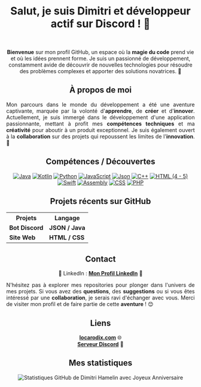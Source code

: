 <h1 align="center"><strong>Salut, je suis Dimitri et développeur actif sur Discord ! 🚀</strong></h1>
<br>
<p align="center"><strong>Bienvenue</strong> sur mon profil GitHub, un espace où la <strong>magie du code</strong> prend vie et où les idées prennent forme. Je suis un passionné de développement, constamment avide de découvrir de nouvelles technologies pour résoudre des problèmes complexes et apporter des solutions novatrices. 🌟</p>

<h2 align="center"><strong>À propos de moi</strong></h2>

<p style="text-align: justify;">Mon parcours dans le monde du développement a été une aventure captivante, marquée par la volonté d'<strong>apprendre</strong>, de <strong>créer</strong> et d'<strong>innover</strong>. Actuellement, je suis immergé dans le développement d'une application passionnante, mettant à profit mes <strong>compétences techniques</strong> et ma <strong>créativité</strong> pour aboutir à un produit exceptionnel. Je suis également ouvert à la <strong>collaboration</strong> sur des projets qui repoussent les limites de l'<strong>innovation</strong>. 🚀</p>

<h2 align="center"><strong>Compétences / Découvertes</strong></h2>

<div align="center"">
    <a href="https://www.java.com"><img src="https://img.shields.io/badge/Java-%23FF5733" alt="Java"></a>
    <a href="https://kotlinlang.org"><img src="https://img.shields.io/badge/Kotlin-%23FFA233" alt="Kotlin"></a>
    <a href="https://www.python.org"><img src="https://img.shields.io/badge/Python-%2329BF12" alt="Python"></a>
    <a href="https://developer.mozilla.org/en-US/docs/Web/JavaScript"><img src="https://img.shields.io/badge/JavaScript-%23448AFF" alt="JavaScript"></a>
    <a href="https://www.json.org/json-en.html"><img src="https://img.shields.io/badge/Json-%19933134" alt="Json"></a>
    <a href="https://www.cplusplus.com"><img src="https://img.shields.io/badge/C++-%23FF3434" alt="C++"></a>
    <a href="https://developer.mozilla.org/en-US/docs/Web/HTML"><img src="https://img.shields.io/badge/HTML (4 - 5)-%23FF5733" alt="HTML (4 - 5)"></a>
    <a href="https://swift.org"><img src="https://img.shields.io/badge/Swift-%23FF7F45" alt="Swift"></a>
    <a href="https://www.asc.asn.au/wp-content/uploads/2015/09/assembly.gif"><img src="https://img.shields.io/badge/Assembly-%238A2BE2" alt="Assembly"></a>
    <a href="https://developer.mozilla.org/en-US/docs/Web/CSS"><img src="https://img.shields.io/badge/CSS-%231572B6" alt="CSS"></a>
    <a href="https://www.php.net"><img src="https://img.shields.io/badge/PHP-%23777BB4" alt="PHP"></a>
</div>

<h2 align="center"><strong>Projets récents sur GitHub</strong></h2>

<div align="center">
    <table>
        <tr>
            <th><strong>Projets</strong></th>
            <th><strong>Langage</strong></th>
        </tr>
        <tr>
            <td><strong>Bot Discord</strong></td>
            <td><strong>JSON / Java</strong></td>
        </tr>
        <tr>
            <td><strong>Site Web</strong></td>
            <td><strong>HTML / CSS</strong></td>
        </tr>
        <!-- Ajoutez d'autres projets et durées ici -->
    </table>
</div>

<h2 align="center"><strong>Contact</strong></h2>

<p align="center">
    💼 LinkedIn : <a target="_blank" href="https://fr.linkedin.com/in/dimitri-hamelin-15b854256?original_referer=https%3A%2F%2Fwww.google.com%2F"><strong>Mon Profil LinkedIn</strong></a> 📧
</p>

<p style="text-align: justify;">N'hésitez pas à explorer mes repositories pour plonger dans l'univers de mes projets. Si vous avez des <strong>questions</strong>, des <strong>suggestions</strong> ou si vous êtes intéressé par une <strong>collaboration</strong>, je serais ravi d'échanger avec vous. Merci de visiter mon profil et de faire partie de cette <strong>aventure</strong> ! 😊</p>

<h2 align="center"><strong>Liens</strong></h2>

<p align="center">
    <a href="https://locarodix.com" target="_blank"><strong>locarodix.com</strong></a> 🌐 <br>
    <a href="https://discord.gg/penncVytFW" target="_blank"><strong>Serveur Discord</strong></a> 🎉
</p>
</div>

<h2 align="center"><strong>Mes statistiques</strong></h2>

<p align="center">
  <img src="https://github-readme-stats.vercel.app/api?username=dimitrihamelin&hide=contribs,prs&custom_title=GitHub%20 de Dimitri&show_icons=true&theme=radical" alt="Statistiques GitHub de Dimitri Hamelin avec Joyeux Anniversaire">
</p>



